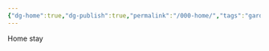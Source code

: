 ```yaml
---
{"dg-home":true,"dg-publish":true,"permalink":"/000-home/","tags":"gardenEntry","dgPassFrontmatter":true}
---
```



Home stay